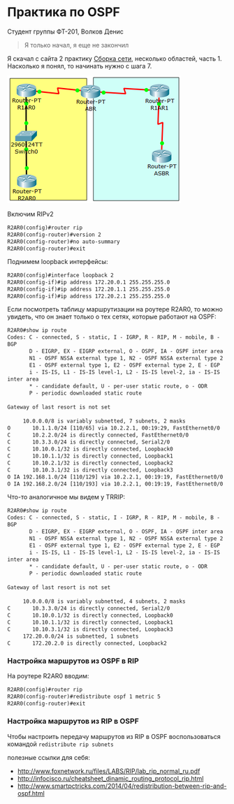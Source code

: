 # Практика по OSPF

Студент группы ФТ-201, Волков Денис

> Я только начал, я еще не закончил

Я скачал с сайта 2 практику [Сборка сети](http://solod.zz.mu/edu/inet/2_OSPF/ospf_multiarea_0.pkt), несколько областей, часть 1. Насколько я понял, то начинать нужно с шага 7.

![Screenshot_3](images/Screenshot_3.png)

Включим RIPv2

```
R2AR0(config)#router rip
R2AR0(config-router)#version 2
R2AR0(config-router)#no auto-summary 
R2AR0(config-router)#exit
```

Поднимем loopback интерфейсы:

```
R2AR0(config)#interface loopback 2
R2AR0(config-if)#ip address 172.20.0.1 255.255.255.0
R2AR0(config-if)#ip address 172.20.1.1 255.255.255.0
R2AR0(config-if)#ip address 172.20.2.1 255.255.255.0
```

Если посмотреть таблицу маршрутизации на роутере R2AR0, то можно увидеть, что он знает только о тех сетях, которые работают на OSPF:

```
R2AR0#show ip route 
Codes: C - connected, S - static, I - IGRP, R - RIP, M - mobile, B - BGP
       D - EIGRP, EX - EIGRP external, O - OSPF, IA - OSPF inter area
       N1 - OSPF NSSA external type 1, N2 - OSPF NSSA external type 2
       E1 - OSPF external type 1, E2 - OSPF external type 2, E - EGP
       i - IS-IS, L1 - IS-IS level-1, L2 - IS-IS level-2, ia - IS-IS inter area
       * - candidate default, U - per-user static route, o - ODR
       P - periodic downloaded static route

Gateway of last resort is not set

     10.0.0.0/8 is variably subnetted, 7 subnets, 2 masks
O       10.1.1.0/24 [110/65] via 10.2.2.1, 00:19:29, FastEthernet0/0
C       10.2.2.0/24 is directly connected, FastEthernet0/0
C       10.3.3.0/24 is directly connected, Serial2/0
C       10.10.0.1/32 is directly connected, Loopback0
C       10.10.1.1/32 is directly connected, Loopback1
C       10.10.2.1/32 is directly connected, Loopback2
C       10.10.3.1/32 is directly connected, Loopback3
O IA 192.168.1.0/24 [110/129] via 10.2.2.1, 00:19:19, FastEthernet0/0
O IA 192.168.2.0/24 [110/193] via 10.2.2.1, 00:19:19, FastEthernet0/0
```

Что-то аналогичное мы видем у  TRRIP:

```
R2AR0#show ip route
Codes: C - connected, S - static, I - IGRP, R - RIP, M - mobile, B - BGP
       D - EIGRP, EX - EIGRP external, O - OSPF, IA - OSPF inter area
       N1 - OSPF NSSA external type 1, N2 - OSPF NSSA external type 2
       E1 - OSPF external type 1, E2 - OSPF external type 2, E - EGP
       i - IS-IS, L1 - IS-IS level-1, L2 - IS-IS level-2, ia - IS-IS inter area
       * - candidate default, U - per-user static route, o - ODR
       P - periodic downloaded static route

Gateway of last resort is not set

     10.0.0.0/8 is variably subnetted, 4 subnets, 2 masks
C       10.3.3.0/24 is directly connected, Serial2/0
C       10.10.0.1/32 is directly connected, Loopback0
C       10.10.1.1/32 is directly connected, Loopback1
C       10.10.3.1/32 is directly connected, Loopback3
     172.20.0.0/24 is subnetted, 1 subnets
C       172.20.2.0 is directly connected, Loopback2
```

### Настройка маршрутов из OSPF в RIP 

На роутере R2AR0  вводим:

```
R2AR0(config)#router rip 
R2AR0(config-router)#redistribute ospf 1 metric 5
R2AR0(config-router)#exit
```

### Настройка маршрутов из RIP в OSPF

Чтобы настроить передачу маршрутов из RIP в OSPF воспользоваться командой `redistribute rip subnets`

полезные ссылки для себя: 

- http://www.foxnetwork.ru/files/LABS/RIP/lab_rip_normal_ru.pdf
- http://infocisco.ru/cheatsheet_dinamic_routing_protocol_rip.html
- http://www.smartpctricks.com/2014/04/redistribution-between-rip-and-ospf.html